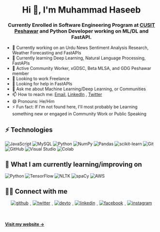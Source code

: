 <h1 align="center">Hi 👋, I'm Muhammad Haseeb</h1>
<h3 align="center">Currently Enrolled in Software Engineering Program at <a href="http://www.cityuniversity.edu.pk/" target="_blank">CUSIT Peshawar</a> and Python Developer working on ML/DL and FastAPI. 
</h3>

- 🔭 Currently working on an Urdu News Sentiment Analysis Research, Weather Forecasting and FastAPIs
- 🌱 Currently learning Deep Learning, Natural Language Processing, FastAPIs
- 🤝 Active Community Worker, xGDSC, Beta MLSA, and GDG Peshawar member
- 👯 Looking to work Freelance
- 🤔 Looking for help in FastAPIs
- 💬 Ask me about Machine Learning/Deep Learning, or Communities
- 📫 How to reach me: [Email](mailto:mhaseeb1604@gmail.com), [LinkedIn](https://www.linkedin.com/in/mhaseeb1604) , [Twitter](https://twitter.com/mhaseeb1604)
- 😄 Pronouns: He/Him
- ⚡ Fun fact: If I'm not found here, I'll most probably be Learning something new or engaged in Community Work or Public Speaking

## ⚡ Technologies

![JavaScript](https://img.shields.io/badge/-JavaScript-black?style=flat-square&logo=javascript)
![MySQL](https://img.shields.io/badge/-MySQL-black?style=flat-square&logo=mysql)
![Python](https://img.shields.io/badge/-Python-black?style=flat-square&logo=Python)
![NumPy](https://img.shields.io/badge/numpy-%23013243.svg?style=flat-square&logo=numpy&logoColor=white)
![Pandas](https://img.shields.io/badge/pandas-%23150458.svg?style=flat-square&logo=pandas&logoColor=white)
![scikit-learn](https://img.shields.io/badge/scikit--learn-%23F7931E.svg?style=flat-square&logo=scikit-learn&logoColor=white)
![Git](https://img.shields.io/badge/-Git-black?style=flat-square&logo=git)
![GitHub](https://img.shields.io/badge/-GitHub-181717?style=flat-square&logo=github)
![Visual Studio](https://img.shields.io/badge/Visual%20Studio-5C2D91.svg?style=flat-square&logo=visual-studio&logoColor=white)
![Colab](	https://img.shields.io/badge/Colab-F9AB00?style=flat-square&logo=googlecolab&color=525252)


## 📖  What I am currently learning/improving on
![Python](https://img.shields.io/badge/python-3670A0?style=flat-square&logo=python&logoColor=ffdd54)
![TensorFlow](https://img.shields.io/badge/TensorFlow-%23FF6F00.svg?style=flat-square&logo=TensorFlow&logoColor=white)
![NLTK](https://img.shields.io/badge/NLTK-%2315AABF.svg?style=flat-square&logo=nltk&logoColor=white)
![spaCy](https://img.shields.io/badge/spaCy-2E9CCA?style=flat-square&logo=spacy&logoColor=white)
![AWS](https://img.shields.io/badge/Amazon_AWS-FF9900?style=flat-square&logo=amazonaws&logoColor=white)


## 🤝🏻 Connect with me  
<div align="center">
<a href="https://github.com/haseeeb1604" target="_blank">
<img src=https://img.shields.io/badge/github-%2324292e.svg?&style=for-the-badge&logo=github&logoColor=white alt=github style="margin: 0 5px 5px;" />
</a>
<a href="https://twitter.com/mhaseeeb1604" target="_blank">
<img src=https://img.shields.io/badge/twitter-%2300acee.svg?&style=for-the-badge&logo=twitter&logoColor=white alt=twitter style="margin: 0 5px 5px;" />
</a>
<a href="https://dev.to/mhaseeb1604" target="_blank">
<img src=https://img.shields.io/badge/dev.to-%2308090A.svg?&style=for-the-badge&logo=dev.to&logoColor=white alt=devto style="margin: 0 5px 5px;" />
</a>
<a href="https://linkedin.com/in/mhaseeeb1604" target="_blank">
<img src=https://img.shields.io/badge/linkedin-%231E77B5.svg?&style=for-the-badge&logo=linkedin&logoColor=white alt=linkedin style="margin: 0 5px 5px;" />
</a>
<a href="https://www.facebook.com/mhk.1604" target="_blank">
<img src=https://img.shields.io/badge/facebook-%232E87FB.svg?&style=for-the-badge&logo=facebook&logoColor=white alt=facebook style="margin: 0 5px 5px;" />
</a>
<a href="https://instagram.com/mhaseeeb1604" target="_blank">
<img src=https://img.shields.io/badge/instagram-%23000000.svg?&style=for-the-badge&logo=instagram&logoColor=white alt=instagram style="margin: 0 5px 5px;" />
</a>  
</div>  

<br/><br/>
**[Visit my website &rarr;](https://mhaseeb1604.netlify.app/)**
